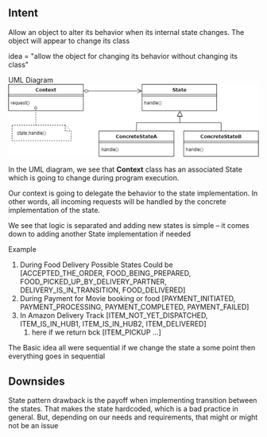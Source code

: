Intent
--------
Allow an object to alter its behavior when its internal state changes. The object
will appear to change its class

idea = "allow the object for changing its behavior without changing its class"

UML Diagram
![img.png](img.png)

In the UML diagram, we see that **Context** class has an associated State which is going to change during program execution.

Our context is going to delegate the behavior to the state implementation. In other words, all incoming requests will be handled by the concrete implementation of the state.

We see that logic is separated and adding new states is simple – it comes down to adding another State implementation if needed

Example
1. During Food Delivery Possible States Could be [ACCEPTED_THE_ORDER, FOOD_BEING_PREPARED, FOOD_PICKED_UP_BY_DELIVERY_PARTNER,
   DELIVERY_IS_IN_TRANSITION, FOOD_DELIVERED]
2. During Payment for Movie booking or food [PAYMENT_INITIATED, PAYMENT_PROCESSING, PAYMENT_COMPLETED, PAYMENT_FAILED]
3. In Amazon Delivery Track [ITEM_NOT_YET_DISPATCHED, ITEM_IS_IN_HUB1, ITEM_IS_IN_HUB2, ITEM_DELIVERED]
   1. here if we return bck [ITEM_PICKUP ...]
   
The Basic idea all were sequential if we change the state a some point then everything goes in sequential

Downsides
----------
State pattern drawback is the payoff when implementing transition between the states.
That makes the state hardcoded, which is a bad practice in general.
But, depending on our needs and requirements, that might or might not be an issue




